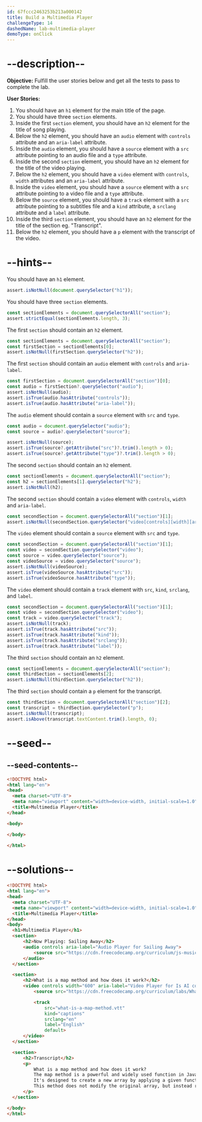 ```yaml
---
id: 67fccc2463253b213a000142
title: Build a Multimedia Player
challengeType: 14
dashedName: lab-multimedia-player
demoType: onClick
---
```


# --description--

**Objective:** Fulfill the user stories below and get all the tests to pass to complete the lab.

**User Stories:**

1. You should have an `h1` element for the main title of the page.
2. You should have three `section` elements.
3. Inside the first `section` element, you should have an `h2` element for the title of song playing.
4. Below the `h2` element, you should have an `audio` element with `controls` attribute and an `aria-label` attribute.
5. Inside the `audio` element, you should have a `source` element with a `src` attribute pointing to an audio file and a `type` attribute.
6. Inside the second `section` element, you should have an `h2` element for the title of the video playing.
7. Below the `h2` element, you should have a `video` element with `controls`, `width` attributes and an `aria-label` attribute.
8. Inside the `video` element, you should have a `source` element with a `src` attribute pointing to a video file and a `type` attribute.
9. Below the `source` element, you should have a `track` element with a `src` attribute pointing to a subtitles file and a `kind` attribute, a `srclang` attribute and a `label` attribute.
10. Inside the third `section` element, you should have an `h2` element for the title of the section eg. "Transcript".
11. Below the `h2` element, you should have a `p` element with the transcript of the video.

# --hints--

You should have an `h1` element.

```js
assert.isNotNull(document.querySelector("h1"));
```

You should have three `section` elements.

```js
const sectionElements = document.querySelectorAll("section");
assert.strictEqual(sectionElements.length, 3);
```

The first `section` should contain an `h2` element.

```js
const sectionElements = document.querySelectorAll("section");
const firstSection = sectionElements[0];
assert.isNotNull(firstSection.querySelector("h2"));
```

The first `section` should contain an `audio` element with `controls` and `aria-label`.

```js
const firstSection = document.querySelectorAll("section")[0];
const audio = firstSection?.querySelector("audio");
assert.isNotNull(audio);
assert.isTrue(audio.hasAttribute("controls"));
assert.isTrue(audio.hasAttribute("aria-label"));
```

The `audio` element should contain a `source` element with `src` and `type`.
 
```js
const audio = document.querySelector("audio");
const source = audio?.querySelector("source");

assert.isNotNull(source);
assert.isTrue(source?.getAttribute("src")?.trim().length > 0);
assert.isTrue(source?.getAttribute("type")?.trim().length > 0);
```

The second `section` should contain an `h2` element.

```js
const sectionElements = document.querySelectorAll("section");
const h2 = sectionElements[1].querySelector("h2");
assert.isNotNull(h2);
```

The second `section` should contain a `video` element with `controls`, `width` and `aria-label`.

```js
const secondSection = document.querySelectorAll("section")[1];
assert.isNotNull(secondSection.querySelector("video[controls][width][aria-label]"));
```

The `video` element should contain a `source` element with `src` and `type`.

```js
const secondSection = document.querySelectorAll("section")[1];
const video = secondSection.querySelector("video");
const source = video.querySelector("source");
const videoSource = video.querySelector("source");
assert.isNotNull(videoSource);
assert.isTrue(videoSource.hasAttribute("src"));
assert.isTrue(videoSource.hasAttribute("type"));
```

The `video` element should contain a `track` element with `src`, `kind`, `srclang`, and `label`.

```js
const secondSection = document.querySelectorAll("section")[1];
const video = secondSection.querySelector("video");
const track = video.querySelector("track");
assert.isNotNull(track);
assert.isTrue(track.hasAttribute("src"));
assert.isTrue(track.hasAttribute("kind"));
assert.isTrue(track.hasAttribute("srclang"));
assert.isTrue(track.hasAttribute("label"));
```

The third `section` should contain an `h2` element.

```js
const sectionElements = document.querySelectorAll("section");
const thirdSection = sectionElements[2];
assert.isNotNull(thirdSection.querySelector("h2"));
```

The third `section` should contain a `p` element for the transcript.

```js
const thirdSection = document.querySelectorAll("section")[2];
const transcript = thirdSection.querySelector("p");
assert.isNotNull(transcript);
assert.isAbove(transcript.textContent.trim().length, 0);
```

# --seed--

## --seed-contents--

```html
<!DOCTYPE html>
<html lang="en">
<head>
  <meta charset="UTF-8">
  <meta name="viewport" content="width=device-width, initial-scale=1.0">
  <title>Multimedia Player</title>
</head>

<body>

</body>

</html>
```

# --solutions--

```html
<!DOCTYPE html>
<html lang="en">
<head>
  <meta charset="UTF-8">
  <meta name="viewport" content="width=device-width, initial-scale=1.0">
  <title>Multimedia Player</title>
</head>
<body>
  <h1>Multimedia Player</h1>
  <section>
      <h2>Now Playing: Sailing Away</h2>
      <audio controls aria-label="Audio Player for Sailing Away">
          <source src="https://cdn.freecodecamp.org/curriculum/js-music-player/sailing-away.mp3" type="audio/mpeg">
      </audio>
  </section>

  <section>
      <h2>What is a map method and how does it work?</h2>
      <video controls width="600" aria-label="Video Player for Is AI coming for developer jobs?">
          <source src="https://cdn.freecodecamp.org/curriculum/labs/What is the map method and how does it work.mp4" type="video/mp4">

          <track 
              src="what-is-a-map-method.vtt" 
              kind="captions" 
              srclang="en" 
              label="English" 
              default>
      </video>
  </section>

  <section>
      <h2>Transcript</h2>
      <p>
          What is a map method and how does it work?
          The map method is a powerful and widely used function in JavaScript that operates on arrays.
          It's designed to create a new array by applying a given function to each element of the original array.
          This method does not modify the original array, but instead returns the new array containing the results of the function applied to each element. 
      </p>
  </section>

</body>
</html> 
```

